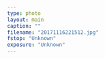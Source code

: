 ```yaml
---
type: photo
layout: main
caption: ""
filename: "20171116221512.jpg"
fstop: "Unknown"
exposure: "Unknown"
---
```

